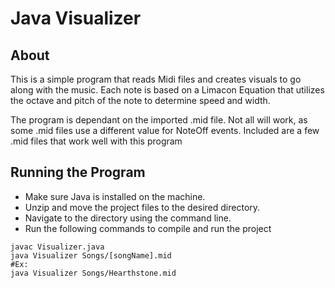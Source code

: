 # Java Visualizer
## About
This is a simple program that reads Midi files and creates visuals to go along with the music. Each note is based on a Limacon Equation that utilizes the octave and pitch of the note to determine speed and width.

The program is dependant on the imported .mid file. Not all will work, as some .mid files use a different value for NoteOff events.
Included are a few .mid files that work well with this program

## Running the Program
- Make sure Java is installed on the machine. 
- Unzip and move the project files to the desired directory.
- Navigate to the directory using the command line.
- Run the following commands to compile and run the project

~~~
javac Visualizer.java 
java Visualizer Songs/[songName].mid
#Ex:
java Visualizer Songs/Hearthstone.mid
~~~